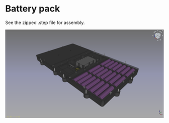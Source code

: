 # Battery pack

See the zipped .step file for assembly.

![battery pack](https://github.com/lacina-dev/VITULUS-3D-models/blob/main/Battery/BatteryPack.png?raw=true)
